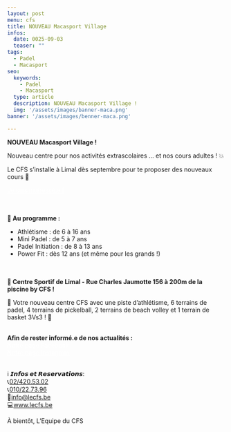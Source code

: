 ```yaml
---
layout: post
menu: cfs
title: NOUVEAU Macasport Village 
infos:
  date: 0025-09-03
  teaser: ""
tags:
  - Padel
  - Macasport
seo:
  keywords:
    - Padel
    - Macasport
  type: article
  description: NOUVEAU Macasport Village !
  img: '/assets/images/banner-maca.png'
banner: '/assets/images/benner-maca.png'

---
```

<strong>NOUVEAU Macasport Village !</strong>

Nouveau centre pour nos activités extrascolaires … et nos cours adultes ! 💥

Le CFS s’installe à Limal dès septembre pour te proposer des nouveaux cours 🥳

<div class="d-flex justify-content-center mb-3"><a href="https://www12.iclub.be/myiclub3_CFS_register.asp?ClubID=559&LG=FR&Categorie=6&Province=Brabant" class="btn btn-info-filled" style="color: #fff !important;">Je suis intéressé.e !</a></div>

<br><br>
🎾<strong> Au programme : </strong><br>
- Athlétisme : de 6 à 16 ans<br>
- Mini Padel : de 5 à 7 ans<br>
- Padel Initiation : de 8 à 13 ans<br>
- Power Fit : dès 12 ans (et même pour les grands !)
<br>
<br>
<strong>📍 Centre Sportif de Limal - Rue Charles Jaumotte 156 à 200m de la piscine by CFS !</strong>
<br>

🤩 Votre nouveau centre CFS avec une piste d’athlétisme, 6 terrains de padel, 4 terrains de pickelball, 2 terrains de beach volley et 1 terrain de basket 3Vs3 ! 🤩

<br>
<strong>Afin de rester informé.e de nos actualités :</strong>
 
<div class="d-flex justify-content-center mb-3"><a href="https://www.facebook.com/CFSasbl" class="btn btn-info-filled" style="color: #fff !important;">Notre page Facebook</a></div>

<div class="d-flex justify-content-center mb-3"><a href="https://www.instagram.com/cfs_asbl/" class="btn btn-info-filled" style="color: #fff !important;">Notre page Instagram</a></div>
<br>

ℹ️ <b><i>𝙄𝙣𝙛𝙤𝙨 𝙚𝙩 𝙍𝙚𝙨𝙚𝙧𝙫𝙖𝙩𝙞𝙤𝙣𝙨</i></b>:<br>
📞<a href="tel:+32024205302">02/420.53.02</a><br>
📞<a href="tel:+32010227396">010/22.73.96</a><br>
📧<a href="mailto:info@lecfs.be">info@lecfs.be</a><br>
💻<a href="https://www.lecfs.be">www.lecfs.be</a><br>

À bientôt,
L’Equipe du CFS
